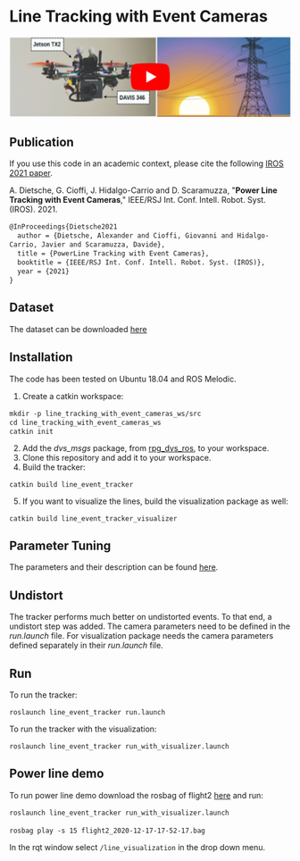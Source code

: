 # Line Tracking with Event Cameras

[![Power Line Tracking with Event Cameras](img/thumbnail_github.png)](https://www.youtube.com/watch?v=KnBJqed5qDI)

## Publication
If you use this code in an academic context, please cite the following [IROS 2021 paper](http://rpg.ifi.uzh.ch/docs/IROS21_Dietsche.pdf).

A. Dietsche, G. Cioffi, J. Hidalgo-Carrio and D. Scaramuzza,
"**Power Line Tracking with Event Cameras**,"
IEEE/RSJ Int. Conf. Intell. Robot. Syst. (IROS). 2021.

```
@InProceedings{Dietsche2021
  author = {Dietsche, Alexander and Cioffi, Giovanni and Hidalgo-Carrio, Javier and Scaramuzza, Davide},
  title = {PowerLine Tracking with Event Cameras},
  booktitle = {IEEE/RSJ Int. Conf. Intell. Robot. Syst. (IROS)},
  year = {2021}
}
```

## Dataset

The dataset can be downloaded [here](https://download.ifi.uzh.ch/rpg/powerline_tracking_dataset/)

## Installation

The code has been tested on Ubuntu 18.04 and ROS Melodic.

1. Create a catkin workspace:
```
mkdir -p line_tracking_with_event_cameras_ws/src
cd line_tracking_with_event_cameras_ws
catkin init
```
2. Add the *dvs_msgs* package, from [rpg_dvs_ros](https://github.com/uzh-rpg/rpg_dvs_ros), to your workspace.
3. Clone this repository and add it to your workspace.
4. Build the tracker:
```
catkin build line_event_tracker 
```
5. If you want to visualize the lines, build the visualization package as well:
```
catkin build line_event_tracker_visualizer
```

## Parameter Tuning
The parameters and their description can be found [here](https://github.com/uzh-rpg/line_tracking_using_event_cameras/blob/main/line_event_tracker/param/param.yaml).

## Undistort
The tracker performs much better on undistorted events. To that end, a undistort step was added. The camera parameters need to be defined in the *run.launch* file.
For visualization package needs the camera parameters defined separately in their *run.launch* file.

## Run
To run the tracker:
```
roslaunch line_event_tracker run.launch
```

To run the tracker with the visualization:
```
roslaunch line_event_tracker run_with_visualizer.launch
```

## Power line demo
To run power line demo download the rosbag of flight2 [here](https://download.ifi.uzh.ch/rpg/powerline_tracking_dataset/) and run:
```
roslaunch line_event_tracker run_with_visualizer.launch

rosbag play -s 15 flight2_2020-12-17-17-52-17.bag 
```

In the rqt window select `/line_visualization` in the drop down menu.